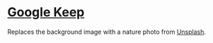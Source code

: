 # [Google Keep](https://keep.google.com/)
Replaces the background image with a nature photo from [Unsplash](https://source.unsplash.com/).
